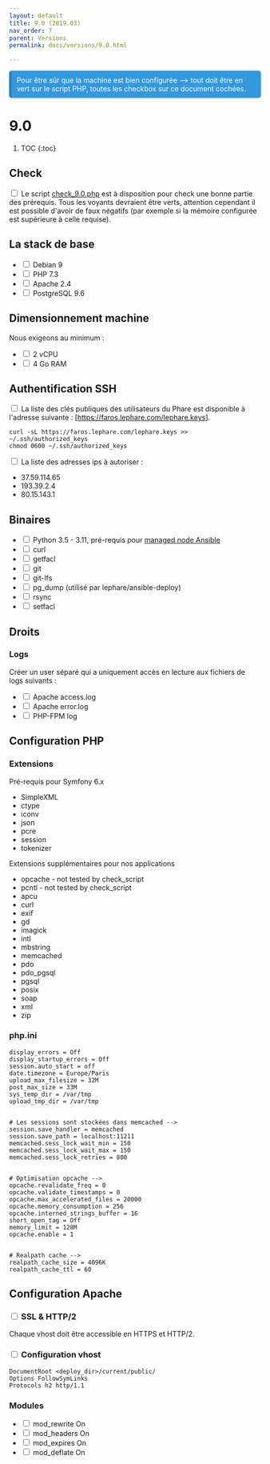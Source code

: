 ```yaml
---
layout: default
title: 9.0 (2019.03)
nav_order: 7
parent: Versions
permalink: docs/versions/9.0.html

--- 
```

<div class="callout callout-info" markdown="span">
Pour être sûr que la machine est bien configurée --> tout doit être en vert sur le script PHP, toutes les checkbox sur ce document cochées.
</div>

# 9.0

1. TOC
{:toc}

## Check

<input type="checkbox"/> Le script [check_9.0.php](../versions_tests_scripts/check_9.0.php) est à disposition pour check une bonne partie des prérequis.
Tous les voyants devraient être verts, attention cependant il est possible d'avoir de faux négatifs (par exemple si la mémoire configurée est supérieure à celle requise).

## La stack de base
- <input type="checkbox"/> Debian 9
- <input type="checkbox"/> PHP 7.3
- <input type="checkbox"/> Apache 2.4
- <input type="checkbox"/> PostgreSQL 9.6

## Dimensionnement machine

Nous exigeons au minimum :
 * <input type="checkbox"/> 2 vCPU
 * <input type="checkbox"/> 4 Go RAM

## Authentification SSH

<input type="checkbox"/> La liste des clés publiques des utilisateurs du Phare est disponible à l'adresse suivante : [https://faros.lephare.com/lephare.keys].

	curl -sL https://faros.lephare.com/lephare.keys >> ~/.ssh/authorized_keys
	chmod 0600 ~/.ssh/authorized_keys

<input type="checkbox"/> La liste des adresses ips à autoriser : 
* 37.59.114.65 
* 193.39.2.4 
* 80.15.143.1 


## Binaires
* <input type="checkbox"/> Python 3.5 - 3.11, pré-requis pour [managed node Ansible](https://docs.ansible.com/ansible/latest/installation_guide/intro_installation.html#managed-node-requirements) 
* <input type="checkbox"/> curl 
* <input type="checkbox"/> getfacl 
* <input type="checkbox"/> git 
* <input type="checkbox"/> git-lfs 
* <input type="checkbox"/> pg_dump (utilisé par lephare/ansible-deploy) 
* <input type="checkbox"/> rsync 
* <input type="checkbox"/> setfacl 


## Droits

### Logs

Créer un user séparé qui a uniquement accès en lecture aux fichiers de logs suivants :

- <input type="checkbox"/> Apache access.log
- <input type="checkbox"/> Apache error.log
- <input type="checkbox"/> PHP-FPM log

## Configuration PHP

### Extensions

Pré-requis pour Symfony 6.x

* SimpleXML 
* ctype 
* iconv 
* json 
* pcre 
* session 
* tokenizer 

Extensions supplémentaires pour nos applications
* opcache - not tested by check_script 
* pcntl - not tested by check_script 
* apcu 
* curl 
* exif 
* gd 
* imagick 
* intl 
* mbstring 
* memcached 
* pdo 
* pdo_pgsql 
* pgsql 
* posix 
* soap 
* xml 
* zip 

### php.ini
	display_errors = Off
	display_startup_errors = Off
	session.auto_start = off
	date.timezone = Europe/Paris
	upload_max_filesize = 32M
	post_max_size = 33M
	sys_temp_dir = /var/tmp
	upload_tmp_dir = /var/tmp
	

	# Les sessions sont stockées dans memcached -->
	session.save_handler = memcached
	session.save_path = localhost:11211
	memcached.sess_lock_wait_min = 150
	memcached.sess_lock_wait_max = 150
	memcached.sess_lock_retries = 800
	

	# Optimisation opcache -->
	opcache.revalidate_freq = 0
	opcache.validate_timestamps = 0
	opcache.max_accelerated_files = 20000
	opcache.memory_consumption = 256
	opcache.interned_strings_buffer = 16
	short_open_tag = Off
	memory_limit = 128M
	opcache.enable = 1
	

	# Realpath cache -->
	realpath_cache_size = 4096K
	realpath_cache_ttl = 60

## Configuration Apache

### <input type="checkbox"/> SSL & HTTP/2

Chaque vhost doit être accessible en HTTPS et HTTP/2.

### <input type="checkbox"/> Configuration vhost

	DocumentRoot <deploy_dir>/current/public/
	Options FollowSymLinks
	Protocols h2 http/1.1

### Modules

- <input type="checkbox"/> mod_rewrite On
- <input type="checkbox"/> mod_headers On
- <input type="checkbox"/> mod_expires On
- <input type="checkbox"/> mod_deflate On


<style>
.callout.callout-info {
  background-color: #3498db; /* Couleur de fond bleue */
  color: #fff; /* Couleur du texte en blanc */
  border-left: 5px solid #2980b9; /* Bordure gauche bleue plus foncée */
  padding: 10px; /* Espace intérieur */
  margin: 10px 0; /* Marge extérieure */
  border-radius: 5px; /* Coins arrondis */
  box-shadow: 0 0 5px rgba(0, 0, 0, 0.3); /* Ombre légère */
}

.callout.callout-info p {
  margin: 0; /* Supprime la marge du texte à l'intérieur du callout */
}
</style>